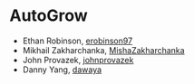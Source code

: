 # AutoGrow

- Ethan Robinson, [erobinson97](https://github.com/erobinson97)
- Mikhail Zakharchanka, [MishaZakharchanka](https://github.com/mishazakharchanka)
- John Provazek, [johnprovazek](https://github.com/johnprovazek)
- Danny Yang, [dawaya](https://github.com/dawaya)
